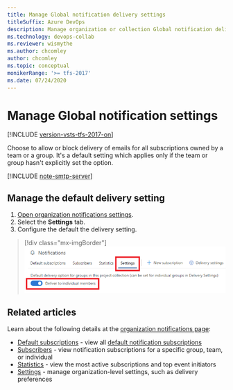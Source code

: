 ```yaml
---
title: Manage Global notification delivery settings
titleSuffix: Azure DevOps 
description: Manage organization or collection Global notification delivery settings
ms.technology: devops-collab
ms.reviewer: wismythe
ms.author: chcomley
author: chcomley
ms.topic: conceptual
monikerRange: '>= tfs-2017'
ms.date: 07/24/2020 
---
```


# Manage Global notification settings

[!INCLUDE [version-vsts-tfs-2017-on](../includes/version-tfs-2017-through-vsts.md)]

Choose to allow or block delivery of emails for all subscriptions owned by a team or a group. It's a default setting which applies only if the team or group hasn't explicitly set the option.

[!INCLUDE [note-smtp-server](includes/note-smtp-server.md)]

## Manage the default delivery setting

1. [Open organization notifications settings](navigating-the-ui.md#open-org-level).
2. Select the **Settings** tab.
3. Configure the default the delivery setting.

> [!div class="mx-imgBorder"] 
> ![Organization notification settings delivery option](media/manage-organization-notifications-settings-delivery.png)

## Related articles

Learn about the following details at the [organization notifications page](manage-organization-notifications.md):

* [Default subscriptions](manage-organization-notifications.md#default-subscriptions) - view all [default notification subscriptions](./oob-built-in-notifications.md)
* [Subscribers](manage-organization-notifications.md#subscribers) - view notification subscriptions for a specific group, team, or individual
* [Statistics](manage-organization-notifications.md#statistics) - view the most active subscriptions and top event initiators
* [Settings](manage-organization-notifications.md#settings) - manage organization-level settings, such as delivery preferences

